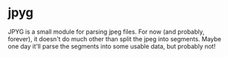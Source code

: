 # jpyg

JPYG is a small module for parsing jpeg files.
For now (and probably, forever), it doesn't do much other than split the jpeg into segments.
Maybe one day it'll parse the segments into some usable data, but probably not!
